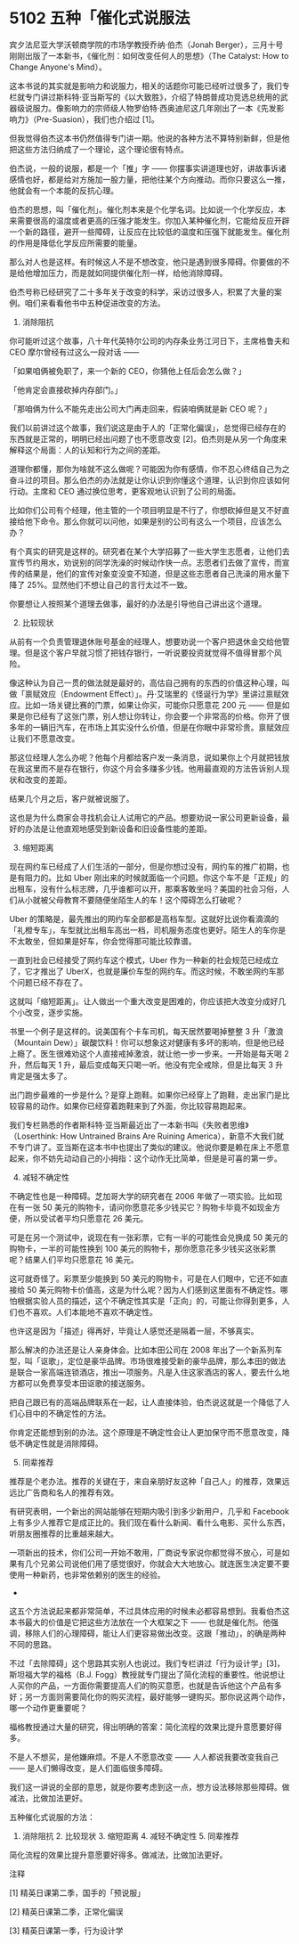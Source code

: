 # 5102 五种「催化式说服法

宾夕法尼亚大学沃顿商学院的市场学教授乔纳·伯杰（Jonah Berger），三月十号刚刚出版了一本新书，《催化剂：如何改变任何人的思想》（The Catalyst: How to Change Anyone's Mind）。

这本书说的其实就是影响力和说服力，相关的话题你可能已经听过很多了，我们专栏就专门讲过斯科特·亚当斯写的《以大致胜》，介绍了特朗普成功竞选总统用的武器级说服力。像影响力的宗师级人物罗伯特·西奥迪尼这几年刚出了一本《先发影响力》（Pre-Suasion），我们也介绍过 [1]。

但我觉得伯杰这本书仍然值得专门讲一期。他说的各种方法不算特别新鲜，但是他把这些方法归纳成了一个理论，这个理论很有特点。

伯杰说，一般的说服，都是一个「推」字 —— 你摆事实讲道理也好，讲故事诉诸感情也好，都是给对方施加一股力量，把他往某个方向推动。而你只要这么一推，他就会有一个本能的反抗心理。

伯杰的思想，叫「催化剂」。催化剂本来是个化学名词。比如说一个化学反应，本来需要很高的温度或者更高的压强才能发生。你加入某种催化剂，它能给反应开辟一个新的路径，避开一些障碍，让反应在比较低的温度和压强下就能发生。催化剂的作用是降低化学反应所需要的能量。

那么对人也是这样。有时候这人不是不想改变，他只是遇到很多障碍。你要做的不是给他增加压力，而是就如同提供催化剂一样，给他消除障碍。

伯杰号称已经研究了二十多年关于改变的科学，采访过很多人，积累了大量的案例。咱们来看看他书中五种促进改变的方法。

1. 消除阻抗

你可能听过这个故事，八十年代英特尔公司的内存条业务江河日下，主席格鲁夫和 CEO 摩尔曾经有过这么一段对话 ——

「如果咱俩被免职了，来一个新的 CEO，你猜他上任后会怎么做？」

「他肯定会直接砍掉内存部门。」

「那咱俩为什么不能先走出公司大门再走回来，假装咱俩就是新 CEO 呢？」

我们以前讲过这个故事，我们说这是由于人的「正常化偏误」，总觉得已经存在的东西就是正常的，明明已经出问题了也不愿意改变 [2]。伯杰则是从另一个角度来解释这个局面：人的认知和行为之间的差距。

道理你都懂，那你为啥就不这么做呢？可能因为你有感情，你不忍心终结自己为之奋斗过的项目。那么伯杰的办法就是让你认识到你懂这个道理，认识到你应该如何行动。主席和 CEO 通过换位思考，更客观地认识到了公司的局面。

比如你们公司有个经理，他主管的一个项目明显是不行了，你想砍掉但是又不好直接给他下命令。那么你就可以问他，如果是别的公司有这么一个项目，应该怎么办？

有个真实的研究是这样的。研究者在某个大学招募了一些大学生志愿者，让他们去宣传节约用水，劝说别的同学洗澡的时候动作快一点。志愿者们去做了宣传，而宣传的结果是，他们的宣传对象变没变不知道，但是这些志愿者自己洗澡的用水量下降了 25%。显然他们不想让自己的言行太过不一致。

你要想让人按照某个道理去做事，最好的办法是引导他自己讲出这个道理。

2. 比较现状

从前有一个负责管理退休账号基金的经理人，想要劝说一个客户把退休金交给他管理。但是这个客户早就习惯了把钱存银行，一听说要投资就觉得不值得冒那个风险。

像这种认为自己一贯的做法就是最好的，高估自己拥有的东西的价值这种心理，叫做「禀赋效应（Endowment Effect）」。丹·艾瑞里的《怪诞行为学》里讲过禀赋效应。比如一场关键比赛的门票，如果让你买，可能你只愿意花 200 元 —— 但是如果是你已经有了这张门票，别人想让你转让，你会要一个非常高的价格。你开了很多年的一辆旧汽车，在市场上其实没什么价值，但是在你眼中非常珍贵。禀赋效应让我们不愿意改变。

那这位经理人怎么办呢？他每个月都给客户发一条消息，说如果你上个月就把钱放在我这里而不是存在银行，你这个月会多赚多少钱。他用最直观的方法告诉别人现状和改变的差距。

结果几个月之后，客户就被说服了。

这也是为什么商家会寻找机会让人试用它的产品。想要劝说一家公司更新设备，最好的办法是让他直观地感受到新设备和旧设备性能的差距。

3. 缩短距离

现在网约车已经成了人们生活的一部分，但是你想过没有，网约车的推广初期，也是有阻力的。比如 Uber 刚出来的时候就面临一个问题。你这个车不是「正规」的出租车，没有什么标志牌，几乎谁都可以开，那乘客敢坐吗？美国的社会习俗，人们从小就被父母教育不要随便坐陌生人的车！这个障碍怎么打破呢？

Uber 的策略是，最先推出的网约车全部都是高档车型。这就好比说你看滴滴的「礼橙专车」，车型就比出租车高出一档，司机服务态度也更好。陌生人的车你是不太敢坐，但如果是好车，你会觉得那可能比较靠谱。

一直到社会已经接受了网约车这个模式，Uber 作为一种新的社会规范已经成立了，它才推出了 UberX，也就是廉价车型的网约车。而这时候，不敢坐网约车那个问题已经不存在了。

这就叫「缩短距离」。让人做出一个重大改变是困难的，你应该把大改变分成好几个小改变，逐步实施。

书里一个例子是这样的。说美国有个卡车司机，每天居然要喝掉整整 3 升「激浪（Mountain Dew）」碳酸饮料！你可以想象这对健康有多坏的影响，但是他已经上瘾了。医生很难劝这个人直接戒掉激浪，就让他一步一步来。一开始是每天喝 2 升，然后每天 1 升，最后变成每天只喝一听。他没有完全戒除，但是比每天 3 升肯定是强太多了。

出门跑步最难的一步是什么？是穿上跑鞋。如果你已经穿上了跑鞋，走出家门是比较容易的动作。如果你已经穿着跑鞋来到了外面，你比较容易跑起来。

我们专栏熟悉的作者斯科特·亚当斯最近出了一本新书叫《失败者思维》（Loserthink: How Untrained Brains Are Ruining America），新意不大我们就不专门讲了。亚当斯在这本书中也提出了类似的建议。他说你要是赖在床上不愿意起来，你不妨先动动自己的小拇指：这个动作无比简单，但是是可喜的第一步。

4. 减轻不确定性

不确定性也是一种障碍。芝加哥大学的研究者在 2006 年做了一项实验。比如现在有一张 50 美元的购物卡，请问你愿意花多少钱买它？购物卡毕竟不如现金方便，所以受试者平均只愿意花 26 美元。

可是在另一个测试中，说现在有一张彩票，它有一半的可能性会兑换成 50 美元的购物卡，一半的可能性换到 100 美元的购物卡，那你愿意花多少钱买这张彩票呢？结果人们平均只愿意花 16 美元。

这可就奇怪了。彩票至少能换到 50 美元的购物卡，可是在人们眼中，它还不如直接给 50 美元购物卡价值高，这是为什么呢？因为人们感到这里面有不确定性。哪怕根据实验人员的描述，这个不确定性其实是「正向」的，可能让你得到更多，人们也不喜欢。人们本能地不喜欢不确定性。

也许这是因为「描述」得再好，毕竟让人感觉还是隔着一层，不够真实。

那么解决的办法还是让人亲身体会。比如本田公司在 2008 年出了一个新系列车型，叫「讴歌」，定位是豪华品牌。市场很难接受新的豪华品牌，那么本田的做法是联合一家高端连锁酒店，推出一项服务。凡是入住这家酒店的客人，要去什么地方都可以免费享受本田讴歌的接送服务。

把自己跟已有的高端品牌联系在一起，让人直接体验，伯杰说这就是一个降低了人们心目中的不确定性的方法。

你肯定还能想到别的办法。这个原理是不确定性会让人更加保守而不愿意改变，降低不确定性就是消除障碍。

5. 同辈推荐

推荐是个老办法。推荐的关键在于，来自亲朋好友这种「自己人」的推荐，效果远远比广告商和名人的推荐有效。

有研究表明，一个新出的网站能够在短期内吸引到多少新用户，几乎和 Facebook 上有多少人推荐它是成正比的。我们现在看什么新闻、看什么电影、买什么东西，听朋友圈推荐的比重越来越大。

一项新出的技术，你们公司一开始不敢用，厂商说专家说你都觉得不放心，可是如果有几个兄弟公司说他们用了感觉很好，你就会大大地放心。就连医生决定要不要使用一种新药，也非常依赖别的医生的经验。

*

这五个方法说起来都非常简单，不过具体应用的时候未必都容易想到。我看伯杰这本书最大的价值是它把这些方法放在一个大框架之下 —— 也就是催化剂。他强调，移除人们的心理障碍，能让人们更容易做出改变。这跟「推动」，的确是两种不同的思路。

不过「去除障碍」这个思路其实别人也说过。我们专栏讲过「行为设计学」[3]，斯坦福大学的福格（B.J. Fogg）教授就专门提出了简化流程的重要性。他说想让人买你的产品，一方面你需要提高人们的购买意愿，也就是告诉他这个产品有多好；另一方面则需要简化你的购买流程，最好能够一键购买。那你说这两个动作，哪一个动作更重要呢？

福格教授通过大量的研究，得出明确的答案：简化流程的效果比提升意愿要好得多。

不是人不想买，是他嫌麻烦。不是人不愿意改变 —— 人人都说我要改变我自己 —— 是人们懒得改变，是人们面临很多障碍。

我们这一讲说的全部的意思，就是你要考虑到这一点，想方设法移除那些障碍。做减法，比做加法更好。

五种催化式说服的方法：

1. 消除阻抗 2. 比较现状 3. 缩短距离 4. 减轻不确定性 5. 同辈推荐

简化流程的效果比提升意愿要好得多。做减法，比做加法更好。

注释

[1] 精英日课第二季，国手的「预说服」

[2] 精英日课第二季，正常化偏误

[3] 精英日课第一季，行为设计学

